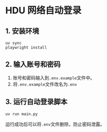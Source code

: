 # HDU 网络自动登录

## 1. 安装环境

```SHELL
uv sync
playwright install
```

## 2. 输入账号和密码

1. 账号和密码输入到`.env.example`文件中。
2. 将`.env.example`文件改名为`.env`

## 3. 运行自动登录脚本

```SHELL
uv run main.py
```

运行成功后可以将`.env`文件删除，防止密码泄露。